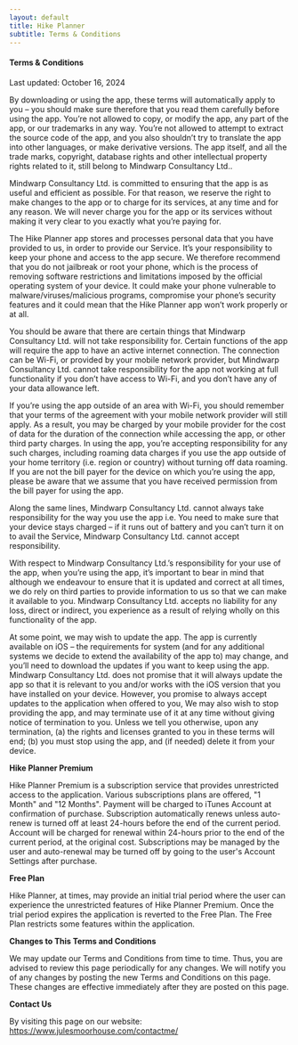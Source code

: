 ```yaml
---
layout: default
title: Hike Planner
subtitle: Terms & Conditions
---
```

<div class="well">
<h4>Terms &amp; Conditions</h4>

<p>Last updated: October 16, 2024</p>

<p>
By downloading or using the app, these terms will
automatically apply to you – you should make sure therefore
that you read them carefully before using the app. You’re
not allowed to copy, or modify the app, any part of the app,
or our trademarks in any way. You’re not allowed to attempt
to extract the source code of the app, and you also
shouldn’t try to translate the app into other languages, or
make derivative versions. The app itself, and all the trade
marks, copyright, database rights and other intellectual
property rights related to it, still belong to
Mindwarp Consultancy Ltd..
</p>

<p>
Mindwarp Consultancy Ltd. is committed to ensuring that the app
is as useful and efficient as possible. For that reason, we
reserve the right to make changes to the app or to charge
for its services, at any time and for any reason. We will
never charge you for the app or its services without making
it very clear to you exactly what you’re paying for.
</p>

<p>
The Hike Planner app stores and processes personal data
that you have provided to us, in order to provide
our Service. It’s your responsibility to keep your
phone and access to the app secure. We therefore recommend
that you do not jailbreak or root your phone, which is the
process of removing software restrictions and limitations
imposed by the official operating system of your device. It
could make your phone vulnerable to
malware/viruses/malicious programs, compromise your phone’s
security features and it could mean that the
Hike Planner app won’t work properly or at all.
</p>

<p>
You should be aware that there are certain things that
Mindwarp Consultancy Ltd. will not take responsibility for.
Certain functions of the app will require the app to have an
active internet connection. The connection can be Wi-Fi, or
provided by your mobile network provider, but
Mindwarp Consultancy Ltd. cannot take responsibility for the
app not working at full functionality if you don’t have
access to Wi-Fi, and you don’t have any of your data
allowance left.
</p>

<p></p>

<p>
If you’re using the app outside of an area with Wi-Fi, you
should remember that your terms of the agreement with your
mobile network provider will still apply. As a result, you
may be charged by your mobile provider for the cost of data
for the duration of the connection while accessing the app,
or other third party charges. In using the app, you’re
accepting responsibility for any such charges, including
roaming data charges if you use the app outside of your home
territory (i.e. region or country) without turning off data
roaming. If you are not the bill payer for the device on
which you’re using the app, please be aware that we assume
that you have received permission from the bill payer for
using the app.
</p>

<p>
Along the same lines, Mindwarp Consultancy Ltd. cannot always
take responsibility for the way you use the app i.e. You
need to make sure that your device stays charged – if it
runs out of battery and you can’t turn it on to avail the
Service, Mindwarp Consultancy Ltd. cannot accept
responsibility.
</p>

<p>
With respect to Mindwarp Consultancy Ltd.’s responsibility for
your use of the app, when you’re using the app, it’s
important to bear in mind that although we endeavour to
ensure that it is updated and correct at all times, we do
rely on third parties to provide information to us so that
we can make it available to you.
Mindwarp Consultancy Ltd. accepts no liability for any loss,
direct or indirect, you experience as a result of relying
wholly on this functionality of the app.
</p>

<p>
At some point, we may wish to update the app. The app is
currently available on iOS – the requirements for
system (and for any additional systems we
decide to extend the availability of the app to) may change,
and you’ll need to download the updates if you want to keep
using the app. Mindwarp Consultancy Ltd. does not promise that
it will always update the app so that it is relevant to you
and/or works with the iOS version that you have
installed on your device. However, you promise to always
accept updates to the application when offered to you, We
may also wish to stop providing the app, and may terminate
use of it at any time without giving notice of termination
to you. Unless we tell you otherwise, upon any termination,
(a) the rights and licenses granted to you in these terms
will end; (b) you must stop using the app, and (if needed)
delete it from your device.
</p>

<p><strong>Hike Planner Premium</strong></p>

<p>
Hike Planner Premium is a subscription service that provides unrestricted access to the application.
Various subscriptions plans are offered, "1 Month" and "12 Months".
Payment will be charged to iTunes Account at confirmation of purchase.
Subscription automatically renews unless auto-renew is turned off at least 24-hours before the end of the current period.
Account will be charged for renewal within 24-hours prior to the end of the current period, at the original cost.
Subscriptions may be managed by the user and auto-renewal may be turned off by going to the user's Account Settings after purchase.
</p>

<p><strong>Free Plan</strong></p>
<p>
Hike Planner, at times, may provide an initial trial period where the user can experience the unrestricted features of Hike Planner Premium.
Once the trial period expires the application is reverted to the Free Plan.
The Free Plan restricts some features within the application.
</p>

<p><strong>Changes to This Terms and Conditions</strong></p>

<p>
We may update our Terms and Conditions
from time to time. Thus, you are advised to review this page
periodically for any changes. We will
notify you of any changes by posting the new Terms and
Conditions on this page. These changes are effective
immediately after they are posted on this page.
</p> 

<p><strong>Contact Us</strong></p>

<p>By visiting this page on our website: <a href="https://www.julesmoorhouse.com/contactme/" rel="external nofollow noopener" target="_blank">https://www.julesmoorhouse.com/contactme/</a></p>

</div>